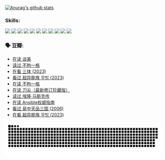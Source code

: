 
[![Anurag's github stats](https://github-readme-stats.vercel.app/api?username=w940853815)](https://github.com/anuraghazra/github-readme-stats)

### Skills:

<code><img height="32" src="https://cdn.jsdelivr.net/npm/simple-icons@v5/icons/python.svg"></code>
<code><img height="32" src="https://cdn.jsdelivr.net/npm/simple-icons@v5/icons/javascript.svg"></code>
<code><img height="32" src="https://cdn.jsdelivr.net/npm/simple-icons@v5/icons/django.svg"></code>
<code><img height="32" src="https://cdn.jsdelivr.net/npm/simple-icons@v5/icons/flask.svg"></code>
<code><img height="32" src="https://cdn.jsdelivr.net/npm/simple-icons@v5/icons/vuetify.svg"></code>
<code><img height="32" src="https://cdn.jsdelivr.net/npm/simple-icons@v5/icons/git.svg"></code>
<code><img height="32" src="https://cdn.jsdelivr.net/npm/simple-icons@v5/icons/docker.svg"></code>
<code><img height="32" src="https://cdn.jsdelivr.net/npm/simple-icons@v5/icons/postgresql.svg"></code>
<code><img height="32" src="https://cdn.jsdelivr.net/npm/simple-icons@v5/icons/elasticsearch.svg"></code>
<code><img height="32" src="https://cdn.jsdelivr.net/npm/simple-icons@v5/icons/macos.svg"></code>
<code><img height="32" src="https://cdn.jsdelivr.net/npm/simple-icons@v5/icons/linux.svg"></code>

### 🗣 豆瓣:

<!-- DOUBAN-ACTIVITIES:START -->
- [在读 谈美](https://www.douban.com/people/136069238/status/4560861771/?_i=11786582)
- [读过 不拘一格](https://www.douban.com/people/136069238/status/4560861445/?_i=11786582)
- [在看 三体‎ (2023)](https://www.douban.com/people/136069238/status/4558185093/?_i=11786582)
- [看过 超异能族 무빙‎ (2023)](https://www.douban.com/people/136069238/status/4556824186/?_i=11786582)
- [在读 不拘一格](https://www.douban.com/people/136069238/status/4541712161/?_i=11786582)
- [在读 刀尖（最新修订珍藏版）](https://www.douban.com/people/136069238/status/4541711339/?_i=11786582)
- [读过 埃隆·马斯克传](https://www.douban.com/people/136069238/status/4541710351/?_i=11786582)
- [在读 Ansible权威指南](https://www.douban.com/people/136069238/status/4539151450/?_i=11786582)
- [看过 易中天品三国‎ (2006)](https://www.douban.com/people/136069238/status/4529910812/?_i=11786582)
- [在看 超异能族 무빙‎ (2023)](https://www.douban.com/people/136069238/status/4527291077/?_i=11786582)
<!-- DOUBAN-ACTIVITIES:END -->


![Snake animation](https://raw.githubusercontent.com/w940853815/w940853815/output/github-contribution-grid-snake.svg)

<!--
**w940853815/w940853815** is a ✨ _special_ ✨ repository because its `README.md` (this file) appears on your GitHub profile.

Here are some ideas to get you started:

- 🔭 I’m currently working on ...
- 🌱 I’m currently learning ...
- 👯 I’m looking to collaborate on ...
- 🤔 I’m looking for help with ...
- 💬 Ask me about ...
- 📫 How to reach me: ...
- 😄 Pronouns: ...
- ⚡ Fun fact: ...
-->
